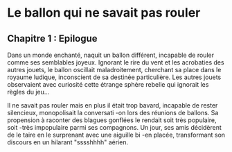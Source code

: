 # Le ballon qui ne savait pas rouler
## Chapitre 1 : Epilogue

Dans un monde enchanté, naquit un ballon différent, incapable de rouler comme ses semblables joyeux. 
Ignorant le rire du vent et les acrobaties des autres jouets, le ballon oscillait maladroitement, cherchant sa place dans le royaume ludique, inconscient de sa destinée particulière.
Les autres jouets observaient avec curiosité cette étrange sphère rebelle qui ignorait les règles du jeu...


Il ne savait pas rouler mais en plus il était trop bavard, incapable de rester silencieux, monopolisait la conversati
-on lors des réunions de ballons. Sa propension à raconter des blagues gonflées le rendait soit très populaire, soit 
-très impopulaire parmi ses compagnons. Un jour, ses amis décidèrent de le taire en le surprenant avec une aiguille bi
-en placée, transformant son discours en un hilarant "sssshhhh" aérien.
